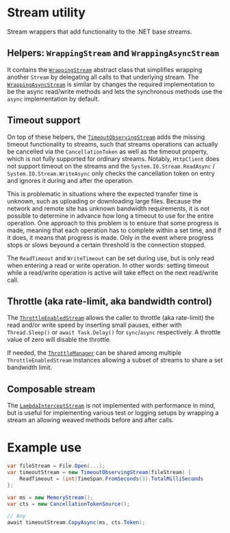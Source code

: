 # Stream utility

Stream wrappers that add functionality to the .NET base streams.

## Helpers: `WrappingStream` and `WrappingAsyncStream`

It contains the [`WrappingStream`](./StreamUtil/WrappingStream.cs) abstract class that simplifies wrapping another `Stream` by delegating all calls to that underlying stream. The [`WrappingAsyncStream`](./StreamUtil/WrappingAsyncStream.cs) is similar by changes the required implementation to be the async read/write methods and lets the synchronous methods use the `async` implementation by default.

## Timeout support

On top of these helpers, the [`TimeoutObservingStream`](./StreamUtil/TimeoutObservingStream.cs) adds the missing timeout functionality to streams, such that streams operations can actually be cancelled via the `CancellationToken` as well as the timeout property, which is not fully supported for ordinary streams. Notably, `HttpClient` does not support timeout on the streams and the `System.IO.Stream.ReadAsync` / `System.IO.Stream.WriteAsync` only checks the cancellation token on entry and ignores it during and after the operation.

This is problematic in situations where the expected transfer time is unknown, such as uploading or downloading large files. Because the network and remote site has unknown bandwidth requirements, it is not possible to determine in advance how long a timeout to use for the entire operation. One approach to this problem is to ensure that some progress is made, meaning that each operation has to complete within a set time, and if it does, it means that progress is made. Only in the event where progress stops or slows beyound a certain threshold is the connection stopped.

The `ReadTimeout` and `WriteTimeout` can be set during use, but is only read when entering a read or write operation. In other words: setting timeout while a read/write operation is active will take effect on the next read/write call.

## Throttle (aka rate-limit, aka bandwidth control)

The [`ThrottleEnabledStream`](./StreamUtil/ThrottleEnabledStream.cs) allows the caller to throttle (aka rate-limit) the read and/or write speed by inserting small pauses, either with `Thread.Sleep()` or `await Task.Delay()` for `sync`/`async` respectively. A throttle value of zero will disable the throttle.

If needed, the [`ThrottleManager`](./StreamUtil/ThrottleManager.cs) can be shared among multiple `ThrottleEnabledStream` instances allowing a subset of streams to share a set bandwidth limit.

## Composable stream

The [`LambdaInterceptStream`](./StreamUtil/LambdaInterceptStream.cs) is not implemented with performance in mind, but is useful for implementing various test or logging setups by wrapping a stream an allowing weaved methods before and after calls.

# Example use

```csharp
var fileStream = File.Open(...);
var timeoutStream = new TimeoutObservingStream(fileStream) {
    ReadTimeout = (int)TimeSpan.FromSeconds(3).TotalMilliSeconds
};

var ms = new MemoryStream();
var cts = new CancellationTokenSource();

// Any
await timeoutStream.CopyAsync(ms, cts.Token);
```
